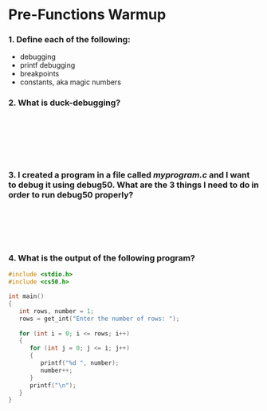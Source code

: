 # Pre-Functions Warmup

### 1. Define each of the following:
  * debugging
  * printf debugging
  * breakpoints
  * constants, aka magic numbers
&nbsp;  

### 2. What is duck-debugging?

&nbsp;  
&nbsp;  
&nbsp;  
&nbsp;  
&nbsp;  

### 3. I created a program in a file called ***myprogram.c*** and I want to debug it using debug50. What are the 3 things I need to do in order to run debug50 properly?

&nbsp;  
&nbsp;  
&nbsp;  
&nbsp;  

### 4. What is the output of the following program?

```c
#include <stdio.h>
#include <cs50.h>

int main() 
{
   int rows, number = 1;
   rows = get_int("Enter the number of rows: ");
   
   for (int i = 0; i <= rows; i++) 
   {
      for (int j = 0; j <= i; j++) 
      {
         printf("%d ", number);
         number++;
      }
      printf("\n");
   }
}

 ```
